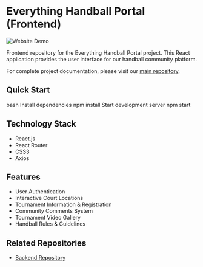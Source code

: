 # Everything Handball Portal (Frontend)

![Website Demo](https://i.imgur.com/mrOAnwk.gif)

Frontend repository for the Everything Handball Portal project. This React application provides the user interface for our handball community platform.

For complete project documentation, please visit our [main repository](https://github.com/KevinG1000/handball-portal).

## Quick Start
  bash
  Install dependencies
  npm install
  Start development server
  npm start

## Technology Stack
- React.js
- React Router
- CSS3
- Axios

## Features
- User Authentication
- Interactive Court Locations
- Tournament Information & Registration
- Community Comments System
- Tournament Video Gallery
- Handball Rules & Guidelines

## Related Repositories
- [Backend Repository](https://github.com/KevinG1000/handball-portal)
